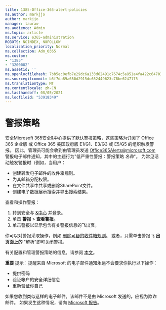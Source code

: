 ```yaml
---
title: 1385-Office-365-alert-policies
ms.author: markjjo
author: markjjo
manager: lauraw
ms.audience: Admin
ms.topic: article
ms.service: o365-administration
ROBOTS: NOINDEX, NOFOLLOW
localization_priority: Normal
ms.collection: Adm_O365
ms.custom:
- "1385"
- "3200002"
ms.assetid: ''
ms.openlocfilehash: 7bb5ec0efb7e29dc6a133d62491c7674c5a851a4fa422c647035aeaa0dbcd8d5
ms.sourcegitcommit: b5f7da89a650d2915dc652449623c78be6247175
ms.translationtype: MT
ms.contentlocale: zh-CN
ms.lasthandoff: 08/05/2021
ms.locfileid: "53918349"
---
```

# <a name="alert-policies"></a>警报策略

安全Microsoft 365安全&中心提供了默认警报策略，这些策略[](https://docs.microsoft.com/microsoft-365/compliance/alert-policies#default-alert-policies)为订阅了 Office 365 企业版 或 Office 365 美国政府版 E1/G1、E3/G3 或 E5/G5 的组织触发警报。 因此，管理员可能会收到由管理员发送 Office365Alerts@microsoft.com 警报电子邮件通知，其中的主题行为"低严重性警报：警报策略 *名称*"。 为常见活动触发警报时（例如，当用户：

- 创建转发电子邮件的收件箱规则。
- 为其邮箱分配权限。
- 在文件共享中共享或删除SharePoint文件。
- 创建电子数据展示搜索并导出搜索结果。

查看和操作警报：

1. 转到安全与 [&中心](https://protection.office.com) 并登录。
2. 单击 **警报**  >  **查看警报**。
3. 单击警报以显示包含有关警报信息的飞出页。

你可以对警报采取操作，例如 [删除可疑的收件箱规则](https://docs.microsoft.com/microsoft-365/security/office-365-security/responding-to-a-compromised-email-account)。 或者，只需单击警报飞 **出页面上的** "解析"即可关闭警报。

有关配置和管理警报策略的信息，请参阅  [本文](https://docs.microsoft.com/microsoft-365/compliance/alert-policies)。

**重要** 提示：提醒来自 Microsoft 的电子邮件通知永远不会要求你执行以下操作：

- 提供密码
- 验证帐户的安全详细信息
- 重新验证你自己

如果您收到类似这样的电子邮件，该邮件不是由 Microsoft 发送的，应视为欺诈邮件。 如果发生这种情况，请向 [Microsoft 报告](https://docs.microsoft.com/microsoft-365/security/office-365-security/report-junk-email-and-phishing-scams-in-outlook-on-the-web-eop)。